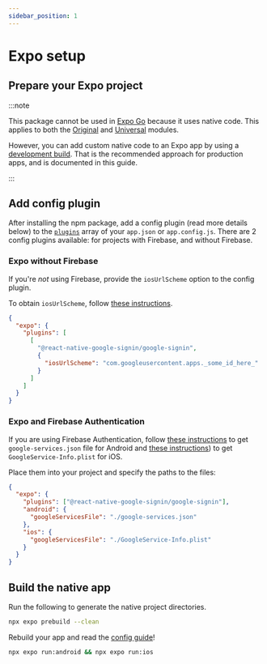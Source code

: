 ```yaml
---
sidebar_position: 1
---
```


# Expo setup

## Prepare your Expo project

:::note

This package cannot be used in [Expo Go](https://docs.expo.dev/workflow/overview/#expo-go-an-optional-tool-for-learning) because it uses native code. This applies to both the [Original](../original) and [Universal](../one-tap) modules.

However, you can add custom native code to an Expo app by using a [development build](https://docs.expo.dev/workflow/overview/#development-builds). That is the recommended approach for production apps, and is documented in this guide.

:::

## Add config plugin

After installing the npm package, add a config plugin (read more details below) to the [`plugins`](https://docs.expo.io/versions/latest/config/app/#plugins) array of your `app.json` or `app.config.js`. There are 2 config plugins available: for projects with Firebase, and without Firebase.

### Expo without Firebase

If you're _not_ using Firebase, provide the `iosUrlScheme` option to the config plugin.

To obtain `iosUrlScheme`, follow [these instructions](./get-config-file?firebase-or-not=cloud-console#ios).

```json title="app.json | js"
{
  "expo": {
    "plugins": [
      [
        "@react-native-google-signin/google-signin",
        {
          "iosUrlScheme": "com.googleusercontent.apps._some_id_here_"
        }
      ]
    ]
  }
}
```

### Expo and Firebase Authentication

If you are using Firebase Authentication, follow [these instructions](./get-config-file?firebase-or-not=firebase#step-2) to get `google-services.json` file for Android and [these instructions](./get-config-file?firebase-or-not=firebase#ios)) to get `GoogleService-Info.plist` for iOS.

Place them into your project and specify the paths to the files:

```json title="app.json | js"
{
  "expo": {
    "plugins": ["@react-native-google-signin/google-signin"],
    "android": {
      "googleServicesFile": "./google-services.json"
    },
    "ios": {
      "googleServicesFile": "./GoogleService-Info.plist"
    }
  }
}
```

## Build the native app

Run the following to generate the native project directories.

```sh
npx expo prebuild --clean
```

Rebuild your app and read the [config guide](./get-config-file)!

```sh
npx expo run:android && npx expo run:ios
```
